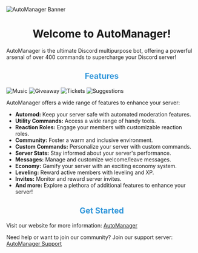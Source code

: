 ![AutoManager Banner](https://cdn.discordapp.com/attachments/996970410266599529/1156890291559735306/1.png)

<div align="center">
  <h1>Welcome to AutoManager!</h1>
</div>

AutoManager is the ultimate Discord multipurpose bot, offering a powerful arsenal of over 400 commands to supercharge your Discord server!

<div align="center">
  <h2 style="color: #3498db;">Features</h2>
</div>

![Music](https://cdn.discordapp.com/attachments/996970410266599529/1156890291865923634/2.png) 
![Giveaway](https://cdn.discordapp.com/attachments/996970410266599529/1156890292214054942/3.png) 
![Tickets](https://cdn.discordapp.com/attachments/996970410266599529/1156890292524425236/4.png) 
![Suggestions](https://cdn.discordapp.com/attachments/996970410266599529/1156890292813836298/5.png)

AutoManager offers a wide range of features to enhance your server:

- **Automod:** Keep your server safe with automated moderation features.
- **Utility Commands:** Access a wide range of handy tools.
- **Reaction Roles:** Engage your members with customizable reaction roles.
- **Community:** Foster a warm and inclusive environment.
- **Custom Commands:** Personalize your server with custom commands.
- **Server Stats:** Stay informed about your server's performance.
- **Messages:** Manage and customize welcome/leave messages.
- **Economy:** Gamify your server with an exciting economy system.
- **Leveling:** Reward active members with leveling and XP.
- **Invites:** Monitor and reward server invites.
- **And more:** Explore a plethora of additional features to enhance your server!

<div align="center">
  <h2 style="color: #3498db;">Get Started</h2>
</div>

Visit our website for more information: [AutoManager](https://auto-manager.tk)

Need help or want to join our community? Join our support server: [AutoManager Support](https://discord.gg/S3kUjyjhZN)
